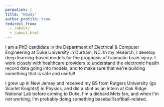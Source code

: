 ```yaml
---
permalink: /
title: "Howdy"
author_profile: true
redirect_from: 
  - /about/
  - /about.html
---
```


I am a PhD candidate in the Department of Electrical & Computer Engineering at Duke University in Durham, NC. In my research, I develop deep learning-based models for the prognosis of traumatic brain injury. I work closely with healthcare providers to understand the electronic health record data going into models, and to make sure that we're building something that is safe and useful! 

I grew up in New Jersey and received my BS from Rutgers University (go Scarlet Knights!) in Physics, and did a stint as an intern at Oak Ridge National Lab before coming to Duke. I'm a diehard Mets fan, and when I'm not working, I'm probably doing something baseball/softball-related.